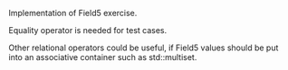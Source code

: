 Implementation of Field5 exercise. 

Equality operator is needed for test cases.

Other relational operators could be useful, if Field5 values should be put into an associative container such as std::multiset.
